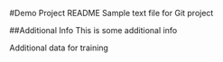 #Demo Project README
Sample text file for Git project

##Additional Info
This is some additional info

Additional data for training

